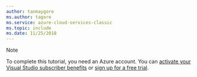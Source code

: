 ```yaml
---
author: tanmaygore
ms.author: tagore
ms.service: azure-cloud-services-classic
ms.topic: include
ms.date: 11/25/2018
---
```


> [!NOTE]
> To complete this tutorial, you need an Azure account. You can <a href="https://azure.microsoft.com/pricing/member-offers/msdn-benefits-details/" target="_blank">activate your Visual Studio subscriber benefits</a> or <a href="https://azure.microsoft.com/pricing/free-trial/" target="_blank">sign up for a free trial</a>.
> 
> 

